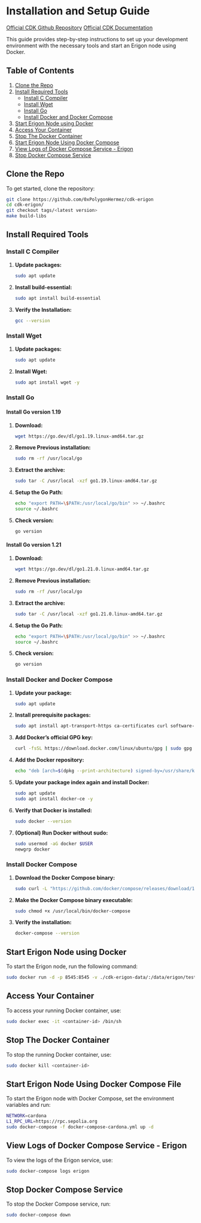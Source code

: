 # Installation and Setup Guide

[Official CDK Github Repository](https://github.com/0xPolygonHermez/cdk-erigon)
[Official CDK Documentation](https://docs.polygon.technology/cdk/getting-started/cdk-erigon/deploy-cdk-erigon/)

This guide provides step-by-step instructions to set up your development environment with the necessary tools and start an Erigon node using Docker.

## Table of Contents
1. [Clone the Repo](#clone-the-repo)
2. [Install Required Tools](#install-required-tools)
   - [Install C Compiler](#install-c-compiler)
   - [Install Wget](#install-wget)
   - [Install Go](#install-go)
   - [Install Docker and Docker Compose](#install-docker-and-docker-compose)
3. [Start Erigon Node using Docker](#start-erigon-node-using-docker)
4. [Access Your Container](#access-your-container)
5. [Stop The Docker Container](#stop-the-docker-container)
6. [Start Erigon Node Using Docker Compose](#start-erigon-node-using-docker-compose)
7. [View Logs of Docker Compose Service - Erigon](#view-logs-of-docker-compose-service---erigon)
8. [Stop Docker Compose Service](#stop-docker-compose-service)

## Clone the Repo
To get started, clone the repository:
```bash
git clone https://github.com/0xPolygonHermez/cdk-erigon
cd cdk-erigon/
git checkout tags/<latest version>
make build-libs
```
## Install Required Tools

### Install C Compiler
1. **Update packages:**
   ```bash
   sudo apt update
   ```
2. **Install build-essential:**
   ```bash
   sudo apt install build-essential
   ```
3. **Verify the Installation:**
   ```bash
   gcc --version
   ```

### Install Wget
1. **Update packages:**
   ```bash
   sudo apt update
   ```
2. **Install Wget:**
   ```bash
   sudo apt install wget -y
   ```

### Install Go

#### Install Go version 1.19
1. **Download:**
   ```bash
   wget https://go.dev/dl/go1.19.linux-amd64.tar.gz
   ```
2. **Remove Previous installation:**
   ```bash
   sudo rm -rf /usr/local/go
   ```
3. **Extract the archive:**
   ```bash
   sudo tar -C /usr/local -xzf go1.19.linux-amd64.tar.gz
   ```
4. **Setup the Go Path:**
   ```bash
   echo "export PATH=\$PATH:/usr/local/go/bin" >> ~/.bashrc 
   source ~/.bashrc
   ```
5. **Check version:**
   ```bash
   go version
   ```

#### Install Go version 1.21
1. **Download:**
   ```bash
   wget https://go.dev/dl/go1.21.0.linux-amd64.tar.gz
   ```
2. **Remove Previous installation:**
   ```bash
   sudo rm -rf /usr/local/go
   ```
3. **Extract the archive:**
   ```bash
   sudo tar -C /usr/local -xzf go1.21.0.linux-amd64.tar.gz
   ```
4. **Setup the Go Path:**
   ```bash
   echo "export PATH=\$PATH:/usr/local/go/bin" >> ~/.bashrc 
   source ~/.bashrc
   ```
5. **Check version:**
   ```bash
   go version
   ```

### Install Docker and Docker Compose

1. **Update your package:**
   ```bash
   sudo apt update
   ```
2. **Install prerequisite packages:**
   ```bash
   sudo apt install apt-transport-https ca-certificates curl software-properties-common -y
   ```
3. **Add Docker’s official GPG key:**
   ```bash
   curl -fsSL https://download.docker.com/linux/ubuntu/gpg | sudo gpg --dearmor -o /usr/share/keyrings/docker-archive-keyring.gpg
   ```
4. **Add the Docker repository:**
   ```bash
   echo "deb [arch=$(dpkg --print-architecture) signed-by=/usr/share/keyrings/docker-archive-keyring.gpg] https://download.docker.com/linux/ubuntu $(lsb_release -cs) stable" | sudo tee /etc/apt/sources.list.d/docker.list > /dev/null
   ```
5. **Update your package index again and install Docker:**
   ```bash
   sudo apt update
   sudo apt install docker-ce -y
   ```
6. **Verify that Docker is installed:**
   ```bash
   sudo docker --version
   ```
7. **(Optional) Run Docker without sudo:**
   ```bash
   sudo usermod -aG docker $USER
   newgrp docker
   ```

### Install Docker Compose

1. **Download the Docker Compose binary:**
   ```bash
   sudo curl -L "https://github.com/docker/compose/releases/download/1.29.2/docker-compose-$(uname -s)-$(uname -m)" -o /usr/local/bin/docker-compose
   ```
2. **Make the Docker Compose binary executable:**
   ```bash
   sudo chmod +x /usr/local/bin/docker-compose
   ```
3. **Verify the installation:**
   ```bash
   docker-compose --version
   ```

## Start Erigon Node using Docker
To start the Erigon node, run the following command:
```bash
sudo docker run -d -p 8545:8545 -v ./cdk-erigon-data/:/data/erigon/testnet hermeznetwork/cdk-erigon --config="./cardona.yaml" --zkevm.l1-rpc-url=https://rpc.sepolia.org
```

## Access Your Container
To access your running Docker container, use:
```bash
sudo docker exec -it <container-id> /bin/sh
```

## Stop The Docker Container
To stop the running Docker container, use:
```bash
sudo docker kill <container-id>
```

## Start Erigon Node Using Docker Compose File
To start the Erigon node with Docker Compose, set the environment variables and run:
```bash
NETWORK=cardona 
L1_RPC_URL=https://rpc.sepolia.org
sudo docker-compose -f docker-compose-cardona.yml up -d
```

## View Logs of Docker Compose Service - Erigon
To view the logs of the Erigon service, use:
```bash
sudo docker-compose logs erigon
```

## Stop Docker Compose Service
To stop the Docker Compose service, run:
```bash
sudo docker-compose down
```

